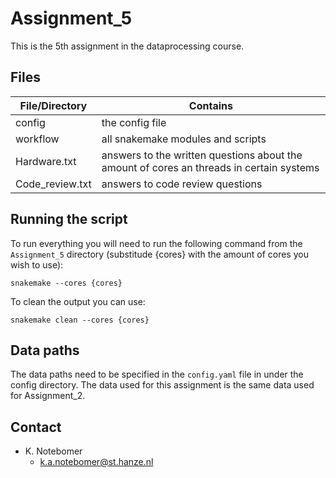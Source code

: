 # Assignment_5 #
This is the 5th assignment in the dataprocessing course.

## Files
|File/Directory                 |Contains                               |  
|---                            |---                                    |
|config                         |the config file                        |
|workflow                       |all snakemake modules and scripts      |
|Hardware.txt                   |answers to the written questions about the amount of cores an threads in certain systems       |
|Code_review.txt                |answers to code review questions|

## Running the script
To run everything you will need to run the following command from the ``Assignment_5`` directory
(substitude {cores} with the amount of cores you wish to use):
``` 
snakemake --cores {cores}
```

To clean the output you can use: 
```
snakemake clean --cores {cores}
```

## Data paths
The data paths need to be specified in the  ``config.yaml`` file in under the config
directory. The data used for this assignment is the same data used for Assignment_2.

## Contact

* K. Notebomer
  * k.a.notebomer@st.hanze.nl